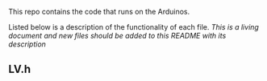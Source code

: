 This repo contains the code that runs on the Arduinos.

Listed below is a description of the functionality of each file.
*This is a living document and new files should be added to this README with its description*

## LV.h ##
